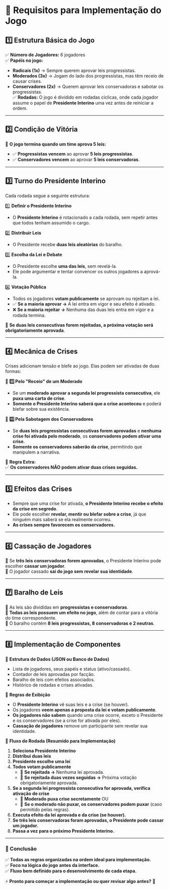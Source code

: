 # 📜 Requisitos para Implementação do Jogo

## **1️⃣ Estrutura Básica do Jogo**
✅ **Número de Jogadores:** 6 jogadores  
✅ **Papéis no jogo:**  
   - **Radicais (1x)** → Sempre querem aprovar leis progressistas.  
   - **Moderados (3x)** → Jogam do lado dos progressistas, mas têm receio de causar crises.  
   - **Conservadores (2x)** → Querem aprovar leis conservadoras e sabotar os progressistas.  
✅ **Rodadas:** O jogo é dividido em rodadas cíclicas, onde cada jogador assume o papel de **Presidente Interino** uma vez antes de reiniciar a ordem.  

---

## **2️⃣ Condição de Vitória**
📌 **O jogo termina quando um time aprova 5 leis:**  
   - ✅ **Progressistas vencem** ao aprovar **5 leis progressistas**.  
   - ✅ **Conservadores vencem** ao aprovar **5 leis conservadoras**.  

---

## **3️⃣ Turno do Presidente Interino**
Cada rodada segue a seguinte estrutura:

1️⃣ **Definir o Presidente Interino**  
   - O **Presidente Interino** é rotacionado a cada rodada, sem repetir antes que todos tenham assumido o cargo.  
   
2️⃣ **Distribuir Leis**  
   - O Presidente recebe **duas leis aleatórias** do baralho.  
   
3️⃣ **Escolha da Lei e Debate**  
   - O Presidente escolhe **uma das leis**, sem revelá-la.  
   - Ele pode argumentar e tentar convencer os outros jogadores a aprová-la.  

4️⃣ **Votação Pública**  
   - Todos os jogadores **votam publicamente** se aprovam ou rejeitam a lei.  
   - ✅ **Se a maioria aprovar →** A lei entra em vigor e seu efeito é ativado.  
   - ❌ **Se a maioria rejeitar →** Nenhuma das duas leis entra em vigor e a rodada termina.  

📌 **Se duas leis consecutivas forem rejeitadas, a próxima votação será obrigatoriamente aprovada**.  

---

## **4️⃣ Mecânica de Crises**
Crises adicionam tensão e blefe ao jogo. Elas podem ser ativadas de duas formas:

📌 **1️⃣ Pelo "Receio" de um Moderado**  
   - Se um **moderado aprovar a segunda lei progressista consecutiva**, ele **puxa uma carta de crise**.  
   - **Somente o Presidente Interino saberá que a crise aconteceu** e poderá blefar sobre sua existência.  

📌 **2️⃣ Pela Sabotagem dos Conservadores**  
   - Se **duas leis progressistas consecutivas forem aprovadas** e **nenhuma crise foi ativada pelo moderado**, os **conservadores podem ativar uma crise**.  
   - **Somente os conservadores saberão da crise**, permitindo que manipulem a narrativa.  

📌 **Regra Extra:**  
✅ **Os conservadores NÃO podem ativar duas crises seguidas.**  

---

## **5️⃣ Efeitos das Crises**
- Sempre que uma crise for ativada, **o Presidente Interino recebe o efeito da crise em segredo**.  
- Ele pode escolher **revelar, mentir ou blefar sobre a crise**, já que ninguém mais saberá se ela realmente ocorreu.  
- **As crises sempre favorecem os conservadores.**  

---

## **6️⃣ Cassação de Jogadores**
📌 Se **três leis conservadoras forem aprovadas**, o Presidente Interino pode escolher **cassar um jogador**.  
📌 O jogador cassado **sai do jogo sem revelar sua identidade**.  

---

## **7️⃣ Baralho de Leis**
📌 As leis são divididas em **progressistas e conservadoras**.  
📌 **Todas as leis possuem um efeito no jogo**, além de contar para a vitória do time correspondente.  
📌 O baralho contém **8 leis progressistas, 8 conservadoras e 2 neutras**.  

---

## **8️⃣ Implementação de Componentes**
📌 **Estrutura de Dados (JSON ou Banco de Dados)**  
- Lista de jogadores, seus papéis e status (ativo/cassado).  
- Contador de leis aprovadas por facção.  
- Baralho de leis com efeitos associados.  
- Histórico de rodadas e crises ativadas.  

📌 **Regras de Exibição**  
- O **Presidente Interino** vê suas leis e a crise (se houver).  
- Os jogadores **veem apenas a proposta da lei e votam publicamente**.  
- **Os jogadores não sabem** quando uma crise ocorre, exceto o Presidente e os conservadores (se a crise for ativada por eles).  
- **Cassação de jogadores** remove um participante sem revelar sua identidade.  

📌 **Fluxo de Rodada (Resumido para Implementação)**  
1. **Seleciona Presidente Interino**  
2. **Distribui duas leis**  
3. **Presidente escolhe uma lei**  
4. **Todos votam publicamente**  
   - 📌 **Se rejeitada →** Nenhuma lei aprovada.  
   - 📌 **Se rejeitada duas vezes seguidas →** Próxima votação obrigatoriamente aprovada.  
5. **Se a segunda lei progressista consecutiva for aprovada, verifica ativação de crise**  
   - 📌 **Moderado puxa crise secretamente** OU  
   - 📌 **Se o moderado não puxar, os conservadores podem puxar** (caso permitido pelas regras).  
6. **Executa efeito da lei aprovada e da crise (se houver).**  
7. **Se três leis conservadoras foram aprovadas, o Presidente pode cassar um jogador.**  
8. **Passa a vez para o próximo Presidente Interino.**  

---

### **📌 Conclusão**
✅ **Todas as regras organizadas na ordem ideal para implementação.**  
✅ **Foco na lógica do jogo antes da interface.**  
✅ **Fluxo bem definido para o desenvolvimento de cada etapa.**  

⚡ **Pronto para começar a implementação ou quer revisar algo antes?** 🚀

